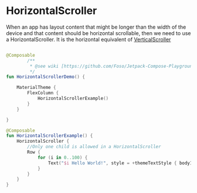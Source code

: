 # HorizontalScroller

When an app has layout content that might be longer than the width of the device and that content should be horizontal scrollable, then we need to use a HorizontalScroller. It is the horizontal equivalent of [VerticalScroller](/foundation/vertical_scroller)

```kotlin

@Composable
        /**
         * @see wiki [https://github.com/Foso/Jetpack-Compose-Playground/HorizontalScroller]
         */
fun HorizontalScrollerDemo() {

    MaterialTheme {
        FlexColumn {
            HorizontalScrollerExample()
        }
    }

}

@Composable
fun HorizontalScrollerExample() {
    HorizontalScroller {
        //Only one child is allowed in a HorizontalScroller
        Row {
            for (i in 0..100) {
                Text("$i Hello World!", style = +themeTextStyle { body1 })
            }
        }
    }
}
```